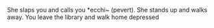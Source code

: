She slaps you and calls you *ecchi~ (pevert). She stands up and walks away. You leave the library and walk home depressed